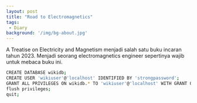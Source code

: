 ```yaml
---
layout: post
title: "Road to Electromagnetics"
tags:
 - Diary
background: '/img/bg-about.jpg'
---
```


A Treatise on Electricity and Magnetism menjadi salah satu buku incaran tahun 2023. Menjadi seorang electromagnetics engineer sepertinya wajib untuk mebaca buku ini.

```bash
CREATE DATABASE wikidb;
CREATE USER 'wikiuser'@'localhost' IDENTIFIED BY 'strongpassword';
GRANT ALL PRIVILEGES ON wikidb.* TO 'wikiuser'@'localhost' WITH GRANT OPTION;
flush privileges;
quit;


```